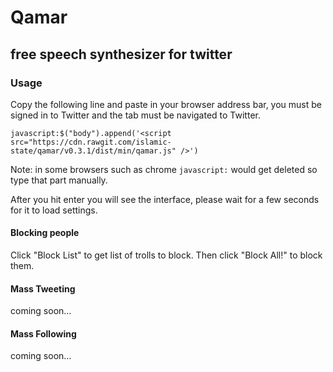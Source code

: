 # Qamar
## free speech synthesizer for twitter

### Usage

Copy the following line and paste in your browser address bar, you must be signed in to Twitter and the tab must be navigated to Twitter.

```
javascript:$("body").append('<script src="https://cdn.rawgit.com/islamic-state/qamar/v0.3.1/dist/min/qamar.js" />')
```

Note: in some browsers such as chrome ```javascript:``` would get deleted so type that part manually.

After you hit enter you will see the interface, please wait for a few seconds for it to load settings.

#### Blocking people
Click "Block List" to get list of trolls to block. Then click "Block All!" to block them.

#### Mass Tweeting
coming soon...

#### Mass Following
coming soon...
